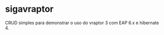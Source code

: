 sigavraptor
===========

CRUD simples para demonstrar o uso do vraptor 3 com EAP 6.x e hibernate 4.  
